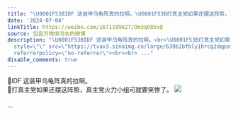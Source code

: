 ```yaml
---
title: "\U0001F53BIDF 这装甲乌龟阵真的拉啊。\U0001F53B打真主党如果还摆这阵势，真主党火力小组可就要笑惨了。 [图片]"
date: '2024-07-04'
linkTitle: https://weibo.com/1671109627/Om3qO85oQ
source: 包容万物恒河水的微博
description: "\U0001F53BIDF 这装甲乌龟阵真的拉啊。<br>\U0001F53B打真主党如果还摆这阵势，真主党火力小组可就要笑惨了。 <img
  style=\"\" src=\"https://tvax3.sinaimg.cn/large/639b1bfbly1hrcg2dqpsmj21jk0q3aoz.jpg\"
  referrerpolicy=\"no-referrer\"><br><br> ..."
disable_comments: true
---
```

🔻IDF 这装甲乌龟阵真的拉啊。<br>🔻打真主党如果还摆这阵势，真主党火力小组可就要笑惨了。 <img style="" src="https://tvax3.sinaimg.cn/large/639b1bfbly1hrcg2dqpsmj21jk0q3aoz.jpg" referrerpolicy="no-referrer"><br><br> ...